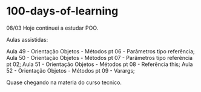 # 100-days-of-learning

08/03
Hoje continuei a estudar POO.

Aulas assistidas:

Aula 49 - Orientação Objetos - Métodos pt 06 - Parâmetros tipo referência;
Aula 50 - Orientação Objetos - Métodos pt 07 - Parâmetros tipo referência pt 02;
Aula 51 - Orientação Objetos - Métodos pt 08 - Referência this;
Aula 52 - Orientação Objetos - Métodos pt 09 - Varargs;

Quase chegando na materia do curso tecnico.
